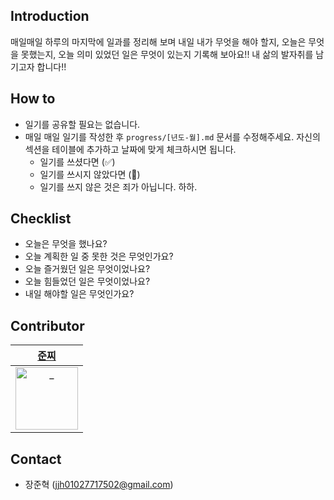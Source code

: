 ## Introduction
매일매일 하루의 마지막에 일과를 정리해 보며 내일 내가 무엇을 해야 할지, 오늘은 무엇을 못했는지, 오늘 의미 있었던 일은 무엇이 있는지 기록해 보아요!! 내 삶의 발자취를 남기고자 합니다!!

## How to
- 일기를 공유할 필요는 없습니다.
- 매일 매일 일기를 작성한 후 `progress/[년도-월].md` 문서를 수정해주세요. 자신의 섹션을 테이블에 추가하고 날짜에 맞게 체크하시면 됩니다. 
  - 일기를 쓰셨다면 (✅)
  - 일기를 쓰시지 않았다면 (🐶)
  - 일기를 쓰지 않은 것은 죄가 아닙니다. 하하. 


## Checklist
- 오늘은 무엇을 했나요?
- 오늘 계획한 일 중 못한 것은 무엇인가요?
- 오늘 즐거웠던 일은 무엇이었나요?
- 오늘 힘들었던 일은 무엇이었나요?
- 내일 해야할 일은 무엇인가요?

## Contributor
| [준찌](https://github.com/juunzzi) |
|:---:|
|<img src="https://avatars.githubusercontent.com/u/78349600?v=4" width=100px alt="_"/>|
## Contact
- 장준혁 (jjh01027717502@gmail.com)
